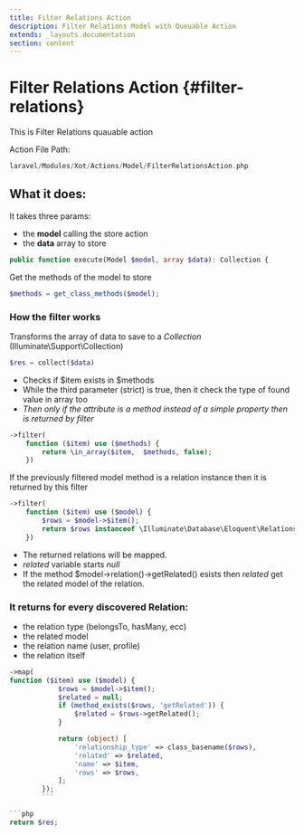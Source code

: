 ```yaml
---
title: Filter Relations Action
description: Filter Relations Model with Queuable Action
extends: _layouts.documentation
section: content
---
```


# Filter Relations Action {#filter-relations}

This is Filter Relations quauable action

Action File Path:

```php
laravel/Modules/Xot/Actions/Model/FilterRelationsAction.php
```

## What it does:

It takes three params:

* the **model** calling the store action
* the **data** array to store

```php
public function execute(Model $model, array $data): Collection {
```

Get the methods of the model to store

```php
$methods = get_class_methods($model);
```

### How the filter works

Transforms the array of data to save to a *Collection* (Illuminate\Support\Collection)

```php
$res = collect($data)
```

* Checks if $item exists in $methods
* While the third parameter (strict) is true, then it check the type of found value in array too
* *Then only if the attribute is a method instead of a simple property then is returned by filter*

```php
->filter(
    function ($item) use ($methods) {
        return \in_array($item,  $methods, false);
    })
```

If the previously filtered model method is a relation instance then it is returned by this filter

```php
->filter(
    function ($item) use ($model) {
        $rows = $model->$item();
        return $rows instanceof \Illuminate\Database\Eloquent\Relations\Relation;
    })
```

* The returned relations will be mapped.
* *related* variable starts *null*
* If the method $model->relation()->getRelated() esists then *related* get the related model of the relation.

###  It returns for every discovered Relation:

* the relation type (belongsTo, hasMany, ecc)
* the related model
* the relation name (user, profile)
* the relation itself

```php
->map(
function ($item) use ($model) {
            $rows = $model->$item();
            $related = null;
            if (method_exists($rows, 'getRelated')) {
                $related = $rows->getRelated();
            }

            return (object) [
                'relationship_type' => class_basename($rows),
                'related' => $related,
                'name' => $item,
                'rows' => $rows,
            ];
        });
        ```

```php
return $res;
```


